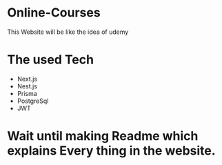 # Online-Courses
This Website will be like the idea of udemy
# The used Tech 
- Next.js
- Nest.js 
- Prisma
- PostgreSql
- JWT

# Wait until making Readme which explains Every thing in the website.
